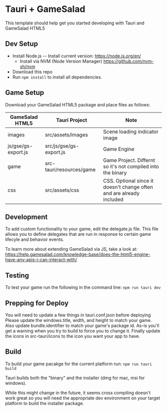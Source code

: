# Tauri + GameSalad

This template should help get you started developing with Tauri and GameSalad HTML5

## Dev Setup
* Install Node.js
-- Install current version: https://node.js.org/en/
  - Install via NVM (Node Version Manager) https://github.com/nvm-sh/nvm
* Download this repo
* Run `npm install` to install all dependencies.

## Game Setup
Download your GameSalad HTML5 package and place files as follows:

| GameSalad HTML5     | Tauri Project            | Note                          |
| ------------------- | ------------------------ | ----------------------------- |
| images              | src/assets/images        | Scene loading indicator image |
| js/gse/gs-export.js | src/js/gse/gs-export.js  | Game Engine                   |
| game                | src-tauri/resources/game | Game Project. Differnt so it's not compiled into the binary |
| css                 | src/assets/css           | CSS. Optional since it doesn't change often and are already included |

## Development
To add custom functionality to your game, edit the delegate.js file.
This file allows you to define delegates that are run in response to certain game lifecyle and behavior events.

To learn more about extending GameSalad via JS, take a look at:
https://help.gamesalad.com/knowledge-base/does-the-html5-engine-have-any-apis-i-can-interact-with/

## Testing
To test your game run the following in the command line:
`npm run tauri dev`

## Prepping for Deploy
You will need to update a few things in tauri.conf.json before deploying
Please update the windows.title, width, and height to match your game.
Also update bundle.identifier to match your game's package id.
As-is you'll get a warning when you try to build to force you to change it.
Finally update the icons in src-tauri/icons to the icon you want your app to have.

## Build
To build your game pacakge for the current platform run:
`npm run tauri build`

Tauri builds both the "binary" and the installer (dmg for mac, msi for windows).

While this might change in the future, it seems cross compiling doesn't work great so you will need the appropriate dev environment on your target platform to build the installer package.
